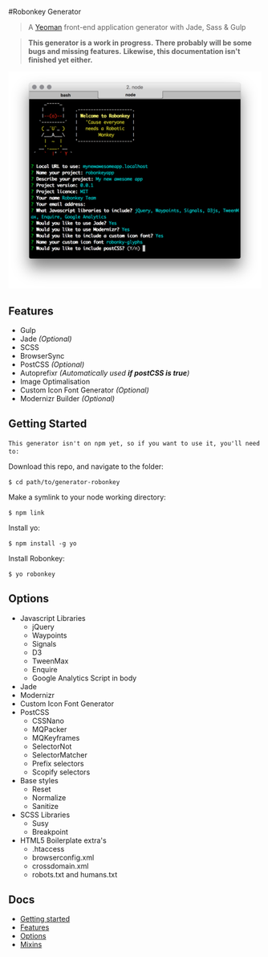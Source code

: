 #Robonkey Generator


> A [Yeoman](http://yeoman.io) front-end application generator with Jade, Sass &amp; Gulp

> **This generator is a work in progress.**
> **There probably will be some bugs and missing features.**
> **Likewise, this documentation isn't finished yet either.**

![image](docs/robonkeyscreenshot.png)

## Features

* Gulp
* Jade _(Optional)_
* SCSS
* BrowserSync
* PostCSS _(Optional)_
* Autoprefixr _(Automatically used **if postCSS is true**)_
* Image Optimalisation
* Custom Icon Font Generator _(Optional)_
* Modernizr Builder _(Optional)_


## Getting Started
	This generator isn't on npm yet, so if you want to use it, you'll need to:

Download this repo, and navigate to the folder:

	$ cd path/to/generator-robonkey

Make a symlink to your node working directory:

	$ npm link

Install yo:

	$ npm install -g yo

Install Robonkey:

	$ yo robonkey



## Options

* Javascript Libraries
	* jQuery
	* Waypoints
	* Signals
	* D3
	* TweenMax
	* Enquire
	* Google Analytics Script in body
* Jade
* Modernizr
* Custom Icon Font Generator	 
* PostCSS
	* CSSNano
	* MQPacker
	* MQKeyframes
	* SelectorNot
	* SelectorMatcher
	* Prefix selectors
	* Scopify selectors
* Base styles
	* Reset
	* Normalize
	* Sanitize
* SCSS Libraries
	* Susy
	* Breakpoint
* HTML5 Boilerplate extra's
	* .htaccess
	* browserconfig.xml
	* crossdomain.xml
	* robots.txt and humans.txt


## Docs

* [Getting started](docs/README.md)
* [Features](docs/features.md)
* [Options](docs/options.md)
* [Mixins](docs/mixins.md)

